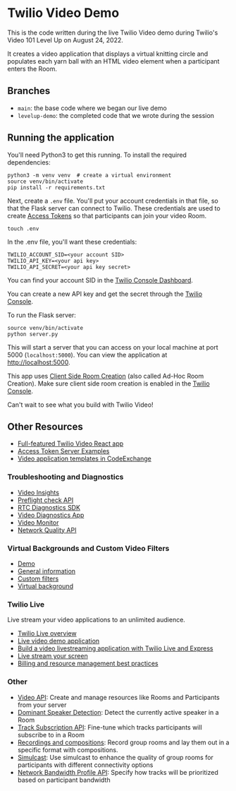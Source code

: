 # Twilio Video Demo

This is the code written during the live Twilio Video
demo during Twilio's Video 101 Level Up on August 24, 2022.

It creates a video application that displays a virtual
knitting circle and populates each yarn ball with an HTML
video element when a participant enters the Room.

## Branches

* `main`: the base code where we began our live demo
* `levelup-demo`: the completed code that we wrote during the session

## Running the application

You'll need Python3 to get this running. To install the required
dependencies:

```
python3 -m venv venv  # create a virtual environment
source venv/bin/activate
pip install -r requirements.txt
```

Next, create a `.env` file. You'll put your account
credentials in that file, so that the Flask server can
connect to Twilio. These credentials are used to create
[Access Tokens](https://www.twilio.com/docs/video/tutorials/user-identity-access-tokens)
so that participants can join your video Room.

```
touch .env
```

In the .env file, you'll want these credentials:

```
TWILIO_ACCOUNT_SID=<your account SID>
TWILIO_API_KEY=<your api key>
TWILIO_API_SECRET=<your api key secret>
```

You can find your account SID in the [Twilio Console Dashboard](https://www.twilio.com/console).

You can create a new API key and get the secret through the
[Twilio Console](https://www.twilio.com/console/project/api-keys).

To run the Flask server:

```
source venv/bin/activate
python server.py
```

This will start a server that you can access on your
local machine at port 5000 (`localhost:5000`). You can view the application
at [http://localhost:5000](http://localhost:5000).

This app uses [Client Side Room Creation](https://www.twilio.com/docs/video/tutorials/understanding-video-rooms#ad-hoc-rooms)
(also called Ad-Hoc Room Creation). Make sure client side room creation
is enabled in the [Twilio Console](https://www.twilio.com/console/video/configure).

Can't wait to see what you build with Twilio Video!

## Other Resources

- [Full-featured Twilio Video React app](https://github.com/twilio/twilio-video-app-react)
- [Access Token Server Examples](https://www.twilio.com/docs/video/tutorials/user-identity-access-tokens#access-token-server-sample-applications)
- [Video application templates in CodeExchange](https://www.twilio.com/code-exchange?q=&f=video)

### Troubleshooting and Diagnostics

- [Video Insights](https://www.twilio.com/docs/video/troubleshooting/insights)
- [Preflight check API](https://www.twilio.com/docs/video/troubleshooting/preflight-api)
- [RTC Diagnostics SDK](https://github.com/twilio/rtc-diagnostics)
- [Video Diagnostics App](https://www.twilio.com/blog/video-diagnostics-app-reactjs-preflight-api)
- [Video Monitor](https://www.npmjs.com/package/@twilio/video-room-monitor)
- [Network Quality API](https://www.twilio.com/docs/video/using-network-quality-api)

### Virtual Backgrounds and Custom Video Filters

- [Demo](https://twilio.github.io/twilio-video-processors.js/examples/virtualbackground/)
- [General information](https://www.twilio.com/blog/introducing-virtual-backgrounds-browser-based-video-applications)
- [Custom filters](https://www.twilio.com/blog/custom-effect-filters-twilio-programmable-video)
- [Virtual background](https://www.twilio.com/blog/change-background-video-calls-twilio-video-processors-library)

### Twilio Live

Live stream your video applications to an unlimited audience.

- [Twilio Live overview](https://www.twilio.com/docs/live/overview)
- [Live video demo application](https://www.twilio.com/docs/live/build-an-interactive-live-video-streaming-experience)
- [Build a video livestreaming application with Twilio Live and Express](https://www.twilio.com/blog/build-livestreaming-application-twilio-live-express)
- [Live stream your screen](https://www.twilio.com/blog/live-stream-screen-twilio-live)
- [Billing and resource management best practices](https://www.twilio.com/docs/live/billing-and-resource-management)

### Other

- [Video API](https://www.twilio.com/docs/video/api): Create and manage resources like Rooms and Participants from your server
- [Dominant Speaker Detection](https://www.twilio.com/docs/video/detecting-dominant-speaker): Detect the currently active speaker in a Room
- [Track Subscription API](https://www.twilio.com/docs/video/api/track-subscriptions): Fine-tune which tracks participants will subscribe to in a Room
- [Recordings and compositions](https://www.twilio.com/docs/video/tutorials/understanding-video-recordings-and-compositions): Record group rooms and lay them out in a specific format with compositions.
- [Simulcast](https://www.twilio.com/docs/video/tutorials/working-with-vp8-simulcast): Use simulcast to enhance the quality of group rooms for participants with different connectivity options
- [Network Bandwidth Profile API](https://www.twilio.com/docs/video/tutorials/using-bandwidth-profile-api): Specify how tracks will be prioritized based on participant bandwidth
